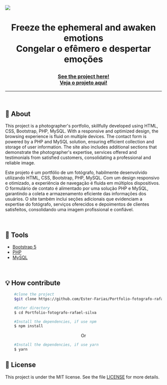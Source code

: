 
<img src="img/Gif-Index.gif">

<h1 align="center">
<p>Freeze the ephemeral and awaken emotions<br> 
    Congelar o efêmero e despertar emoções
</p>
</h1>
<h3 align="center"><a href="#">See the project here!<br>
Veja o projeto aqui!</a></h3>
<hr>

<br>

## 📸 About
This project is a photographer's portfolio, skillfully developed using HTML, CSS, Bootstrap, PHP, MySQL. With a responsive and optimized design, the browsing experience is fluid on multiple devices. The contact form is powered by a PHP and MySQL solution, ensuring efficient collection and storage of user information. The site also includes additional sections that demonstrate the photographer's expertise, services offered and testimonials from satisfied customers, consolidating a professional and reliable image.

Este projeto é um portfólio de um fotógrafo, habilmente desenvolvido utilizando HTML, CSS, Bootstrap, PHP, MySQL. Com um design responsivo e otimizado, a experiência de navegação é fluida em múltiplos dispositivos. O formulário de contato é alimentado por uma solução PHP e MySQL, garantindo a coleta e armazenamento eficiente das informações dos usuários. O site também inclui seções adicionais que evidenciam a expertise do fotógrafo, serviços oferecidos e depoimentos de clientes satisfeitos, consolidando uma imagem profissional e confiável.

<br> 

## 🔧 Tools

- [Bootstrap 5](https://getbootstrap.com/docs/5.0/getting-started/introduction/)
- [PHP](https://www.php.net/)
- [MySQL](https://www.mysql.com/)

<br>

## 💡 How contribute

```bash
    #clone the project
    $git clone https://github.com/Ester-Farias/Portfolio-fotografo-rafael-silva.git
```

```bash
    #Enter directory
    $ cd Portfolio-fotografo-rafael-silva
```

```bash
    #Install the dependencies, if use npm
    $ npm install
```
<p align="center">Or</p>

```bash
    #Install the dependencies, if use yarn
    $ yarn
```

## 📃 License
This project is under the MIT license. See the file [LICENSE](https://github.com/Ester-Farias/Portfolio-fotografo-rafael-silva/blob/master/LICENSE) for more details.
